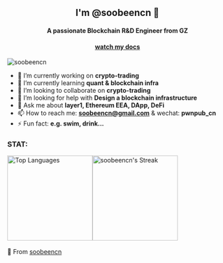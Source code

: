 <!-- <div align="center">
  <img src="http://120.78.8.26:4000" alt="Banner that represents you or your interests.">
</div> -->

<h2 align="center">I'm @soobeencn 👋</h2>
<h4 align="center">A passionate Blockchain R&D Engineer from GZ</h4>
<h4 align="center"><a href="pwnpub.readthedocs.io">watch my docs</a></h4>
<p align="left"> <img src="https://komarev.com/ghpvc/?username=soobeencn&label=Profile%20views&color=0e75b6&style=flat" alt="soobeencn" /> </p>

- 🔭 I’m currently working on **crypto-trading**
- 🌱 I’m currently learning **quant & blockchain infra**
- 👯 I’m looking to collaborate on **crypto-trading**
- 🤔 I’m looking for help with **Design a blockchain infrastructure**
- 💬 Ask me about **layer1, Ethereum EEA, DApp, DeFi**
- 📫 How to reach me: **soobeencn@gmail.com** & wechat: **pwnpub_cn**
- ⚡ Fun fact: **e.g. swim, drink...**
<h3 align="left">STAT:</h3>
<div align="left" style="display: flex; justify-content: flex-start; align-items: center;">
  <img src="https://github-readme-stats.vercel.app/api/top-langs/?username=soobeencn&hide=javascript,html,css,Batchfile,Makefile" alt="Top Languages" height="195">
  <!-- <img src="https://github-readme-stats.vercel.app/api?username=soobeencn&show_icons=true" alt="Your Github Stats" height="195"> -->
  <img src="https://github-readme-streak-stats.herokuapp.com/?user=soobeencn&" alt="soobeencn's Streak" height="195">
</div>
<br>
🌟 From <a href="https://github.com/soobeencn">soobeencn</a>






